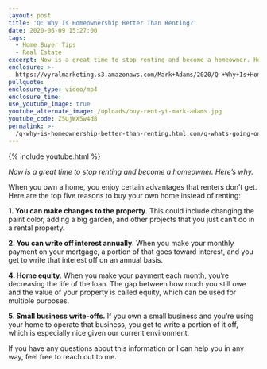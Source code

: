 ```yaml
---
layout: post
title: 'Q: Why Is Homeownership Better Than Renting?'
date: 2020-06-09 15:27:00
tags:
  - Home Buyer Tips
  - Real Estate
excerpt: Now is a great time to stop renting and become a homeowner. Here’s why.
enclosure: >-
  https://vyralmarketing.s3.amazonaws.com/Mark+Adams/2020/Q-+Why+Is+Homeownership+Better+Than+Renting_.mp4
pullquote:
enclosure_type: video/mp4
enclosure_time:
use_youtube_image: true
youtube_alternate_image: /uploads/buy-rent-yt-mark-adams.jpg
youtube_code: Z5UjWX5w4d8
permalink: >-
  /q-why-is-homeownership-better-than-renting.html.com/q-whats-going-on-with-the-market.html
---
```

{% include youtube.html %}

*Now is a great time to stop renting and become a homeowner. Here’s why.*

When you own a home, you enjoy certain advantages that renters don’t get. Here are the top five reasons to buy your own home instead of renting:

**1\. You can make changes to the property**. This could include changing the paint color, adding a big garden, and other projects that you just can’t do in a rental property.

**2\. You can write off interest annually.** When you make your monthly payment on your mortgage, a portion of that goes toward interest, and you get to write that interest off on an annual basis.

**4\. Home equity**. When you make your payment each month, you’re decreasing the life of the loan. The gap between how much you still owe and the value of your property is called equity, which can be used for multiple purposes.

**5\. Small business write-offs.** If you own a small business and you’re using your home to operate that business, you get to write a portion of it off, which is especially nice given our current environment.

If you have any questions about this information or I can help you in any way, feel free to reach out to me.

